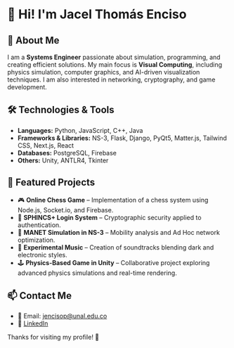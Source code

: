 # 👋 Hi! I'm Jacel Thomás Enciso

## 🚀 About Me
I am a **Systems Engineer** passionate about simulation, programming, and creating efficient solutions. My main focus is **Visual Computing**, including physics simulation, computer graphics, and AI-driven visualization techniques. I am also interested in networking, cryptography, and game development.

## 🛠️ Technologies & Tools
- **Languages:** Python, JavaScript, C++, Java
- **Frameworks & Libraries:** NS-3, Flask, Django, PyQt5, Matter.js, Tailwind CSS, Next.js, React
- **Databases:** PostgreSQL, Firebase
- **Others:** Unity, ANTLR4, Tkinter

## 📌 Featured Projects
- 🎮 **Online Chess Game** – Implementation of a chess system using Node.js, Socket.io, and Firebase.
- 🔐 **SPHINCS+ Login System** – Cryptographic security applied to authentication.
- 📡 **MANET Simulation in NS-3** – Mobility analysis and Ad Hoc network optimization.
- 🎼 **Experimental Music** – Creation of soundtracks blending dark and electronic styles.
- 🕹️ **Physics-Based Game in Unity** – Collaborative project exploring advanced physics simulations and real-time rendering.

## 📫 Contact Me
- 📧 Email: jencisop@unal.edu.co
- 🔗 [LinkedIn](https://www.linkedin.com/in/jacel-thom%C3%A1s-enciso-pinz%C3%B3n-30b637297/)

Thanks for visiting my profile! 🚀
